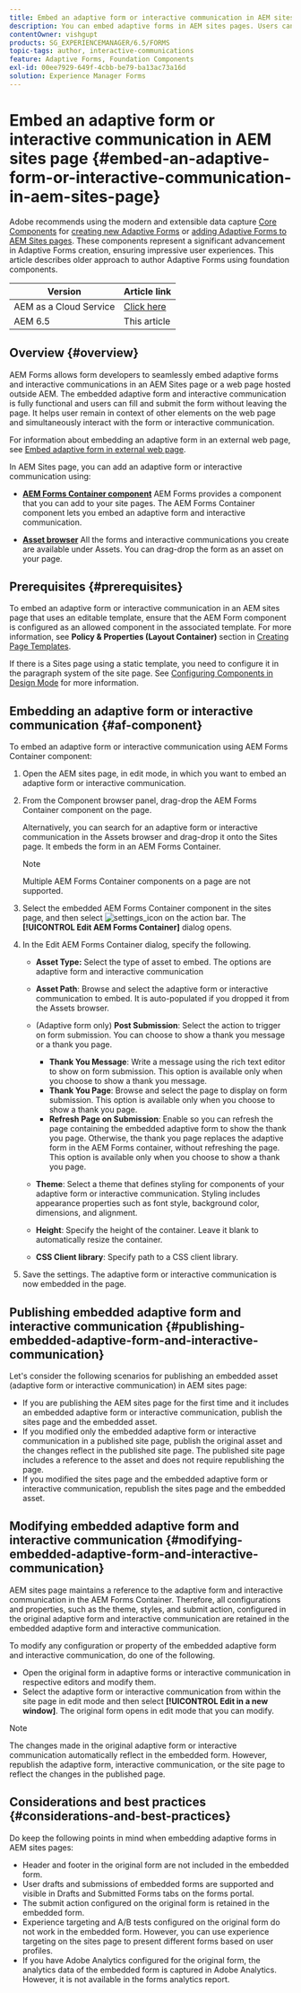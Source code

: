```yaml
---
title: Embed an adaptive form or interactive communication in AEM sites page
description: You can embed adaptive forms in AEM sites pages. Users can fill and submit forms without leaving the site pages.
contentOwner: vishgupt
products: SG_EXPERIENCEMANAGER/6.5/FORMS
topic-tags: author, interactive-communications
feature: Adaptive Forms, Foundation Components
exl-id: 00ee7929-649f-4cbb-be79-ba13ac73a16d
solution: Experience Manager Forms
---
```

# Embed an adaptive form or interactive communication in AEM sites page {#embed-an-adaptive-form-or-interactive-communication-in-aem-sites-page}

<span class="preview"> Adobe recommends using the modern and extensible data capture [Core Components](https://experienceleague.adobe.com/docs/experience-manager-core-components/using/adaptive-forms/introduction.html) for [creating new Adaptive Forms](/help/forms/using/create-an-adaptive-form-core-components.md) or [adding Adaptive Forms to AEM Sites pages](/help/forms/using/create-or-add-an-adaptive-form-to-aem-sites-page.md). These components represent a significant advancement in Adaptive Forms creation, ensuring impressive user experiences. This article describes older approach to author Adaptive Forms using foundation components. </span>

| Version | Article link |
| -------- | ---------------------------- |
| AEM as a Cloud Service |    [Click here](https://experienceleague.adobe.com/docs/experience-manager-cloud-service/content/forms/integrate/services/embed-adaptive-form-aem-sites.html)                  |
| AEM 6.5     | This article         |


## Overview {#overview}

AEM Forms allows form developers to seamlessly embed adaptive forms and interactive communications in an AEM Sites page or a web page hosted outside AEM. The embedded adaptive form and interactive communication is fully functional and users can fill and submit the form without leaving the page. It helps user remain in context of other elements on the web page and simultaneously interact with the form or interactive communication.

For information about embedding an adaptive form in an external web page, see [Embed adaptive form in external web page](/help/forms/using/embed-adaptive-form-external-web-page.md).

In AEM Sites page, you can add an adaptive form or interactive communication using:

* **[AEM Forms Container component](/help/forms/using/embed-adaptive-form-aem-sites.md#af-component)**
  AEM Forms provides a component that you can add to your site pages. The AEM Forms Container component lets you embed an adaptive form and interactive communication.

* **[Asset browser](/help/forms/using/embed-adaptive-form-aem-sites.md#asset-browser)**
  All the forms and interactive communications you create are available under Assets. You can drag-drop the form as an asset on your page.

## Prerequisites {#prerequisites}

To embed an adaptive form or interactive communication in an AEM sites page that uses an editable template, ensure that the AEM Form component is configured as an allowed component in the associated template. For more information, see **Policy & Properties (Layout Container)** section in [Creating Page Templates](/help/sites-authoring/templates.md).

If there is a Sites page using a static template, you need to configure it in the paragraph system of the site page. See [Configuring Components in Design Mode](/help/sites-authoring/default-components-designmode.md) for more information.

## Embedding an adaptive form or interactive communication {#af-component}

To embed an adaptive form or interactive communication using AEM Forms Container component:

1. Open the AEM sites page, in edit mode, in which you want to embed an adaptive form or interactive communication.
1. From the Component browser panel, drag-drop the AEM Forms Container component on the page.

   Alternatively, you can search for an adaptive form or interactive communication in the Assets browser and drag-drop it onto the Sites page. It embeds the form in an AEM Forms Container.

   >[!NOTE]
   >
   >Multiple AEM Forms Container components on a page are not supported.

1. Select the embedded AEM Forms Container component in the sites page, and then select ![settings_icon](assets/settings_icon.png) on the action bar. The **[!UICONTROL Edit AEM Forms Container]** dialog opens.
1. In the Edit AEM Forms Container dialog, specify the following.

    * **Asset Type:** Select the type of asset to embed. The options are adaptive form and interactive communication
    * **Asset Path**: Browse and select the adaptive form or interactive communication to embed. It is auto-populated if you dropped it from the Assets browser.
    * (Adaptive form only) **Post Submission**: Select the action to trigger on form submission. You can choose to show a thank you message or a thank you page.

        * **Thank You Message**: Write a message using the rich text editor to show on form submission. This option is available only when you choose to show a thank you message.
        * **Thank You Page**: Browse and select the page to display on form submission. This option is available only when you choose to show a thank you page.
        * **Refresh Page on Submission**: Enable so you can refresh the page containing the embedded adaptive form to show the thank you page. Otherwise, the thank you page replaces the adaptive form in the AEM Forms container, without refreshing the page. This option is available only when you choose to show a thank you page.

    * **Theme**: Select a theme that defines styling for components of your adaptive form or interactive communication. Styling includes appearance properties such as font style, background color, dimensions, and alignment.
    * **Height**: Specify the height of the container. Leave it blank to automatically resize the container.
    * **CSS Client library**: Specify path to a CSS client library.

1. Save the settings. The adaptive form or interactive communication is now embedded in the page.

## Publishing embedded adaptive form and interactive communication {#publishing-embedded-adaptive-form-and-interactive-communication}

Let's consider the following scenarios for publishing an embedded asset (adaptive form or interactive communication) in AEM sites page:

* If you are publishing the AEM sites page for the first time and it includes an embedded adaptive form or interactive communication, publish the sites page and the embedded asset.
* If you modified only the embedded adaptive form or interactive communication in a published site page, publish the original asset and the changes reflect in the published site page. The published site page includes a reference to the asset and does not require republishing the page.
* If you modified the sites page and the embedded adaptive form or interactive communication, republish the sites page and the embedded asset.

## Modifying embedded adaptive form and interactive communication {#modifying-embedded-adaptive-form-and-interactive-communication}

AEM sites page maintains a reference to the adaptive form and interactive communication in the AEM Forms Container. Therefore, all configurations and properties, such as the theme, styles, and submit action, configured in the original adaptive form and interactive communication are retained in the embedded adaptive form and interactive communication.

To modify any configuration or property of the embedded adaptive form and interactive communication, do one of the following.

* Open the original form in adaptive forms or interactive communication in respective editors and modify them.
* Select the adaptive form or interactive communication from within the site page in edit mode and then select **[!UICONTROL Edit in a new window]**. The original form opens in edit mode that you can modify.

>[!NOTE]
>
>The changes made in the original adaptive form or interactive communication automatically reflect in the embedded form. However, republish the adaptive form, interactive communication, or the site page to reflect the changes in the published page.

## Considerations and best practices {#considerations-and-best-practices}

Do keep the following points in mind when embedding adaptive forms in AEM sites pages:

* Header and footer in the original form are not included in the embedded form.
* User drafts and submissions of embedded forms are supported and visible in Drafts and Submitted Forms tabs on the forms portal.
* The submit action configured on the original form is retained in the embedded form.
* Experience targeting and A/B tests configured on the original form do not work in the embedded form. However, you can use experience targeting on the sites page to present different forms based on user profiles.
* If you have Adobe Analytics configured for the original form, the analytics data of the embedded form is captured in Adobe Analytics. However, it is not available in the forms analytics report.
